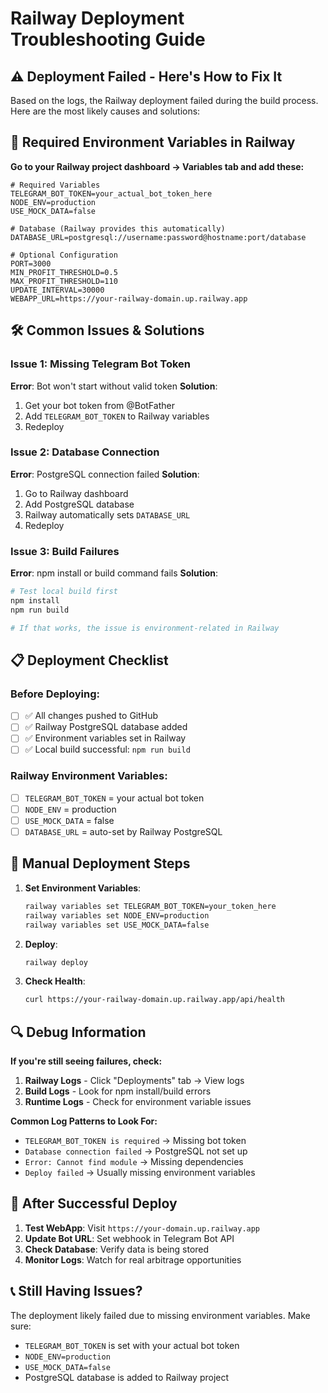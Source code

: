 # Railway Deployment Troubleshooting Guide

## ⚠️ Deployment Failed - Here's How to Fix It

Based on the logs, the Railway deployment failed during the build process. Here are the most likely causes and solutions:

## 🔧 Required Environment Variables in Railway

**Go to your Railway project dashboard → Variables tab and add these:**

```env
# Required Variables
TELEGRAM_BOT_TOKEN=your_actual_bot_token_here
NODE_ENV=production  
USE_MOCK_DATA=false

# Database (Railway provides this automatically)
DATABASE_URL=postgresql://username:password@hostname:port/database

# Optional Configuration  
PORT=3000
MIN_PROFIT_THRESHOLD=0.5
MAX_PROFIT_THRESHOLD=110
UPDATE_INTERVAL=30000
WEBAPP_URL=https://your-railway-domain.up.railway.app
```

## 🛠️ Common Issues & Solutions

### Issue 1: Missing Telegram Bot Token
**Error**: Bot won't start without valid token
**Solution**: 
1. Get your bot token from @BotFather
2. Add `TELEGRAM_BOT_TOKEN` to Railway variables
3. Redeploy

### Issue 2: Database Connection
**Error**: PostgreSQL connection failed
**Solution**:
1. Go to Railway dashboard
2. Add PostgreSQL database
3. Railway automatically sets `DATABASE_URL`
4. Redeploy

### Issue 3: Build Failures
**Error**: npm install or build command fails
**Solution**:
```bash
# Test local build first
npm install
npm run build

# If that works, the issue is environment-related in Railway
```

## 📋 Deployment Checklist

### Before Deploying:
- [ ] ✅ All changes pushed to GitHub
- [ ] ✅ Railway PostgreSQL database added  
- [ ] ✅ Environment variables set in Railway
- [ ] ✅ Local build successful: `npm run build`

### Railway Environment Variables:
- [ ] `TELEGRAM_BOT_TOKEN` = your actual bot token
- [ ] `NODE_ENV` = production  
- [ ] `USE_MOCK_DATA` = false
- [ ] `DATABASE_URL` = auto-set by Railway PostgreSQL

## 🚀 Manual Deployment Steps

1. **Set Environment Variables**:
   ```bash
   railway variables set TELEGRAM_BOT_TOKEN=your_token_here
   railway variables set NODE_ENV=production
   railway variables set USE_MOCK_DATA=false
   ```

2. **Deploy**:
   ```bash
   railway deploy
   ```

3. **Check Health**:
   ```bash
   curl https://your-railway-domain.up.railway.app/api/health
   ```

## 🔍 Debug Information

**If you're still seeing failures, check:**

1. **Railway Logs** - Click "Deployments" tab → View logs
2. **Build Logs** - Look for npm install/build errors  
3. **Runtime Logs** - Check for environment variable issues

**Common Log Patterns to Look For:**
- `TELEGRAM_BOT_TOKEN is required` → Missing bot token
- `Database connection failed` → PostgreSQL not set up
- `Error: Cannot find module` → Missing dependencies
- `Deploy failed` → Usually missing environment variables

## 🔄 After Successful Deploy

1. **Test WebApp**: Visit `https://your-domain.up.railway.app`
2. **Update Bot URL**: Set webhook in Telegram Bot API
3. **Check Database**: Verify data is being stored
4. **Monitor Logs**: Watch for real arbitrage opportunities

## 📞 Still Having Issues?

The deployment likely failed due to missing environment variables. Make sure:
- `TELEGRAM_BOT_TOKEN` is set with your actual bot token
- `NODE_ENV=production` 
- `USE_MOCK_DATA=false`
- PostgreSQL database is added to Railway project







